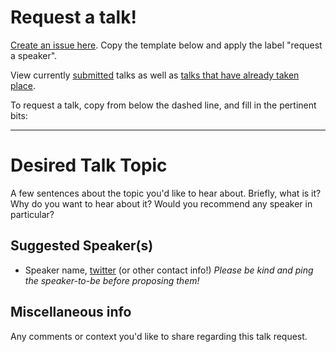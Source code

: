 # Request a talk!
[Create an issue here](https://github.com/PDXNode/pdxnode/issues?milestone=1&state=open). Copy the template below and apply the label "request a speaker".  

View currently [submitted](https://github.com/PDXNode/pdxnode/issues?milestone=1&page=1&state=open) talks as well as [talks that have already taken
place](https://github.com/PDXNode/pdxnode/issues?milestone=1&page=1&state=closed).  


To request a talk, copy from below the dashed line, and fill in the
pertinent bits:

----------------------

# Desired Talk Topic

A few sentences about the topic you'd like to hear about. Briefly, what is it? Why do
you want to hear about it? Would you recommend any speaker in particular?

## Suggested Speaker(s)

* Speaker name, [twitter](https://twitter.com/their-twitter-handle) (or other contact info!)
  *Please be kind and ping the speaker-to-be before proposing them!*

## Miscellaneous info
Any comments or context you'd like to share regarding this talk request.
